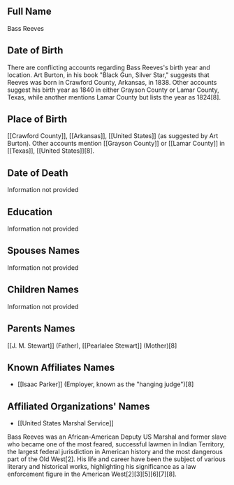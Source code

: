 ## Full Name
Bass Reeves

## Date of Birth
There are conflicting accounts regarding Bass Reeves's birth year and location. Art Burton, in his book "Black Gun, Silver Star," suggests that Reeves was born in Crawford County, Arkansas, in 1838. Other accounts suggest his birth year as 1840 in either Grayson County or Lamar County, Texas, while another mentions Lamar County but lists the year as 1824[8].

## Place of Birth
[[Crawford County]], [[Arkansas]], [[United States]] (as suggested by Art Burton). Other accounts mention [[Grayson County]] or [[Lamar County]] in [[Texas]], [[United States]][8].

## Date of Death
Information not provided

## Education
Information not provided

## Spouses Names
Information not provided

## Children Names
Information not provided

## Parents Names
[[J. M. Stewart]] (Father), [[Pearlalee Stewart]] (Mother)[8]

## Known Affiliates Names
- [[Isaac Parker]] (Employer, known as the "hanging judge")[8]

## Affiliated Organizations' Names
- [[United States Marshal Service]]

Bass Reeves was an African-American Deputy US Marshal and former slave who became one of the most feared, successful lawmen in Indian Territory, the largest federal jurisdiction in American history and the most dangerous part of the Old West[2]. His life and career have been the subject of various literary and historical works, highlighting his significance as a law enforcement figure in the American West[2][3][5][6][7][8].

